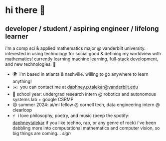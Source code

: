 <!--
**daphneyt04/daphneyt04** is a ✨ _special_ ✨ repository because its `README.md` (this file) appears on your GitHub profile.

Here are some ideas to get you started:

- 🔭 I’m currently working on ...
- 🌱 I’m currently learning ...
- 👯 I’m looking to collaborate on ...
- 🤔 I’m looking for help with ...
- 💬 Ask me about ...
- 📫 How to reach me: ...
- 😄 Pronouns: ...
- ⚡ Fun fact: ...
-->

hi there 👋 
================================

developer / student / aspiring engineer / lifelong learner
--------------------------------------

i'm a comp sci & applied mathematics major @ vanderbilt university. 
interested in using technology for social good & defining my worldview with mathematics! 
currently learning machine learning, full-stack development, and new technologies. 🌱

* 🌍  i'm based in atlanta & nashville. willing to go anywhere to learn anything!
* ✉️  you can contact me at [daphney.p.talekar@vanderbilt.edu](mailto:daphney.p.talekar@vanderbilt.edu)
* 🔭 school year: undergrad research intern @ robotics and autonomous systems lab + google CSRMP
* 😄 summer 2024: ai/ml fellow @ cornell tech, data engineering intern @ clearloop
* ⚡  i love philosophy, poetry, and music (peep the spotify: [daphneytalekar](https://open.spotify.com/user/daphney.talekar04?si=bea3a849d2354cf9) if you like techno, rap, or any genre of rock) i've been dabbling more into computational mathematics and computer vision, so big things are coming... _sigh_
